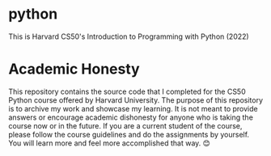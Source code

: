 # python
This is Harvard CS50's Introduction to Programming with Python (2022)

# Academic Honesty
This repository contains the source code that I completed for the CS50 Python course offered by Harvard University. The purpose of this repository is to archive my work and showcase my learning. It is not meant to provide answers or encourage academic dishonesty for anyone who is taking the course now or in the future. If you are a current student of the course, please follow the course guidelines and do the assignments by yourself. You will learn more and feel more accomplished that way. 😊
